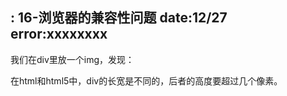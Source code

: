  : 16-浏览器的兼容性问题
date:12/27
error:xxxxxxxx
---


我们在div里放一个img，发现：

在html和html5中，div的长宽是不同的，后者的高度要超过几个像素。


